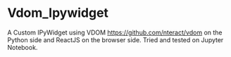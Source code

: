 # Vdom_Ipywidget

A Custom IPyWidget using VDOM https://github.com/nteract/vdom on the Python side and ReactJS on the browser side. Tried and tested on Jupyter Notebook.
